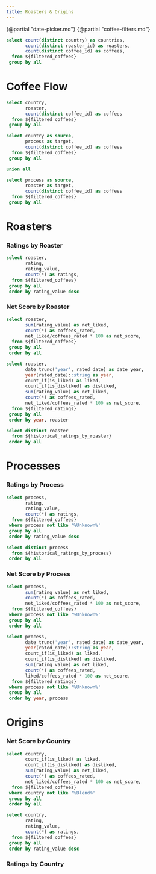```yaml
---
title: Roasters & Origins
---
```


{@partial "date-picker.md"}
{@partial "coffee-filters.md"}

```sql coffee_counts
select count(distinct country) as countries,
       count(distinct roaster_id) as roasters,
       count(distinct coffee_id) as coffees,
  from ${filtered_coffees}
 group by all
```

<BigValue
  data={coffee_counts}
  value=coffees
  link='#coffees'
/>

<BigValue
  data={coffee_counts}
  value=countries
  link='#origins'
/>

<BigValue
  data={coffee_counts}
  value=roasters
  link='#roasters--processes'
/>

# Coffee Flow

```sql coffee_sankey
select country,
       roaster,
       count(distinct coffee_id) as coffees
  from ${filtered_coffees}
 group by all
```

```sql coffee_sankey_with_process
select country as source,
       process as target,
       count(distinct coffee_id) as coffees
  from ${filtered_coffees}
 group by all

union all

select process as source,
       roaster as target,
       count(distinct coffee_id) as coffees
  from ${filtered_coffees}
 group by all
```


<Tabs>
  <Tab label="Origins &rarr; Roasters">
    <SankeyDiagram
      data={coffee_sankey}
      sourceCol=country
      targetCol=roaster
      valueCol=coffees
      linkColor=gradient
    />
  </Tab>
  <Tab label="Origins &rarr; Processes &rarr; Roasters">
    <SankeyDiagram
      data={coffee_sankey_with_process}
      sourceCol=source
      targetCol=target
      valueCol=coffees
      linkColor=gradient
    />
  </Tab>
</Tabs>


# Roasters

### Ratings by Roaster

```sql ratings_by_roaster
select roaster,
       rating,
       rating_value,
       count(*) as ratings,
  from ${filtered_coffees}
 group by all
 order by rating_value desc
```

<BarChart
    data={ratings_by_roaster}
    connectGroup="roasters"
    x=roaster
    y=ratings
    series=rating
    swapXY=true
    sort=false
/>

### Net Score by Roaster

```sql net_score_by_roaster
select roaster,
       sum(rating_value) as net_liked,
       count(*) as coffees_rated,
       net_liked/coffees_rated * 100 as net_score,
  from ${filtered_coffees}
 group by all
 order by all
```

<BubbleChart
    data={net_score_by_roaster}
    x=roaster
    y=net_score
    size=coffees_rated
    yFmt=num0
    sort=false
/>

```sql historical_ratings_by_roaster
select roaster,
       date_trunc('year', rated_date) as date_year,
       year(rated_date)::string as year,
       count_if(is_liked) as liked,
       count_if(is_disliked) as disliked,
       sum(rating_value) as net_liked,
       count(*) as coffees_rated,
       net_liked/coffees_rated * 100 as net_score,
  from ${filtered_ratings}
 group by all
 order by year, roaster
```

```sql roasters_list
select distinct roaster
  from ${historical_ratings_by_roaster}
 order by all
```

<LineChart
    data={historical_ratings_by_roaster}
    connectGroup="roasters"
    x=year
    y=net_score
    yMax=100
    series=roaster
    seriesOrder={roasters_list}
    sort=false
    markers=true
/>

# Processes

### Ratings by Process

```sql ratings_by_process
select process,
       rating,
       rating_value,
       count(*) as ratings,
  from ${filtered_coffees}
 where process not like '%Unknown%'
 group by all
 order by rating_value desc
```

```sql processes_list
select distinct process
  from ${historical_ratings_by_process}
 order by all
```

<BarChart
    data={ratings_by_process}
    connectGroup="processes"
    x=process
    y=ratings
    series=rating
    swapXY=true
    sort=false
/>

### Net Score by Process

```sql net_score_by_process
select process,
       sum(rating_value) as net_liked,
       count(*) as coffees_rated,
       net_liked/coffees_rated * 100 as net_score,
  from ${filtered_coffees}
 where process not like '%Unknown%'
 group by all
 order by all
```

<BubbleChart
    data={net_score_by_process}
    x=process
    y=net_score
    size=coffees_rated
    sort=false
    yFmt=num0
/>

```sql historical_ratings_by_process
select process,
       date_trunc('year', rated_date) as date_year,
       year(rated_date)::string as year,
       count_if(is_liked) as liked,
       count_if(is_disliked) as disliked,
       sum(rating_value) as net_liked,
       count(*) as coffees_rated,
       liked/coffees_rated * 100 as net_score,
  from ${filtered_ratings}
 where process not like '%Unknown%'
 group by all
 order by year, process
```

<LineChart
    data={historical_ratings_by_process}
    connectGroup="processes"
    x=year
    y=net_score
    yMax=100
    series=process
    sort=false
    markers=true
/>

# Origins

### Net Score by Country

```sql net_score_by_country
select country,
       count_if(is_liked) as liked,
       count_if(is_disliked) as disliked,
       sum(rating_value) as net_liked,
       count(*) as coffees_rated,
       net_liked/coffees_rated * 100 as net_score,
  from ${filtered_coffees}
 where country not like '%Blend%'
 group by all
 order by all
```

<Tabs>
  <Tab label="World Map">
    <AreaMap
        data={net_score_by_country}
        areaCol=country
        geoJsonUrl=https://d2ad6b4ur7yvpq.cloudfront.net/naturalearth-3.3.0/ne_50m_admin_0_countries.geojson
        geoId=name
        value=net_score
        legend=false
        connectGroup="countries"
        tooltip={[
            {id: 'country', fmt: 'id', showColumnName: false, valueClass: 'text-xl font-semibold'},
            {id: 'net_score', fieldClass: 'text-[grey]', valueClass: 'text-[#236aa4] font-bold'},
            {id: 'liked', fieldClass: 'text-[grey]', valueClass: 'text-[#236aa4]'},
            {id: 'disliked', fieldClass: 'text-[grey]', valueClass: 'text-[#a45c23]'},
            {id: 'coffees_rated', fieldClass: 'text-[grey]'},
        ]}
    />
  </Tab>
  <Tab label="Bubble Chart">
    <BubbleChart
        data={net_score_by_country}
        x=country
        y=net_score
        size=coffees_rated
            yFmt=num0
        sort=false
        connectGroup="countries"
    />
  </Tab>
</Tabs>

```sql ratings_by_country
select country,
       rating,
       rating_value,
       count(*) as ratings,
  from ${filtered_coffees}
 group by all
 order by rating_value desc
```

### Ratings by Country

<BarChart
    data={ratings_by_country}
    connectGroup="countries"
    x=country
    y=ratings
    series=rating
    swapXY=true
    sort=false
/>

<LastRefreshed/>
